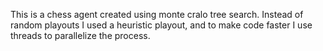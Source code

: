 This is a chess agent created using monte cralo tree search. Instead of random playouts I used a heuristic playout, and to make code faster I use threads to parallelize the process.